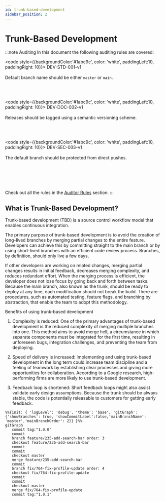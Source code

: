 ```yaml
---
id: trunk-based-development
sidebar_position: 2
---
```


# Trunk-Based Development

:::note Auditing
In this document the following auditing rules are covered:

<code style={{backgroundColor:'#1abc9c', color: 'white', paddingLeft:10, paddingRight: 10}}>
DEV-STD-001-v1
</code>
<br></br>
Default branch name should be either `master` or `main`.

<br></br>

<code style={{backgroundColor:'#1abc9c', color: 'white', paddingLeft:10, paddingRight: 10}}>
DEV-DOC-002-v1
</code>
<br></br>
Releases should be tagged using a semantic versioning scheme.

<br></br>

<code style={{backgroundColor:'#1abc9c', color: 'white', paddingLeft:10, paddingRight: 10}}>
DEV-SEC-003-v1
</code>
<br></br>
The default branch should be protected from direct pushes.

<br></br>
<br></br>

Check out all the rules in the <a href="/auditor/rules">Auditor Rules</a> section.
:::


## What is Trunk-Based Development?
Trunk-based development (TBD) is a source control workflow model that enables continuous integration.

The primary purpose of trunk-based development is to avoid the creation of long-lived branches by merging partial changes to the entire feature. Developers can achieve this by committing straight to the main branch or by using short-lived branches with an efficient code review process. Branches, by definition, should only live a few days.

If other developers are working on related changes, merging partial changes results in initial feedback, decreases merging complexity, and reduces redundant effort. When the merging process is efficient, the developer does not lose focus by going back and forth between tasks. Because the main branch, also known as the trunk, should be ready to deploy at any time, each modification should not break the build. There are procedures, such as automated testing, feature flags, and branching by abstraction, that enable the team to adopt this methodology.

Benefits of using trunk-based development
1. Complexity is reduced: One of the primary advantages of trunk-based development is the reduced complexity of merging multiple branches into one. This method aims to avoid merge hell, a circumstance in which separate components must be integrated for the first time, resulting in unforeseen bugs, integration challenges, and preventing the team from deploying.

2. Speed of delivery is increased: Implementing and using trunk-based development in the long term could increase team discipline and a feeling of teamwork by establishing clear processes and giving more opportunities for collaboration. According to a Google research, high-performing firms are more likely to use trunk-based development.

3. Feedback loop is shortened: Short feedback loops might also assist validate early design assumptions. Because the trunk should be always stable, the code is potentially releasable to customers for getting early feedback.


```mermaid
%%{init: { 'logLevel': 'debug', 'theme': 'base', 'gitGraph': {'showBranches': true, 'showCommitLabel':false,'mainBranchName': 'master','mainBranchOrder': 2}} }%%
gitGraph
   commit tag:"1.0.0"
   commit
   branch feature/235-add-search-bar order: 3
   checkout feature/235-add-search-bar
   commit
   commit
   checkout master
   merge feature/235-add-search-bar
   commit
   branch fix/764-fix-profile-update order: 4
   checkout fix/764-fix-profile-update
   commit
   commit
   checkout master
   merge fix/764-fix-profile-update
   commit tag:"1.0.1"
```
